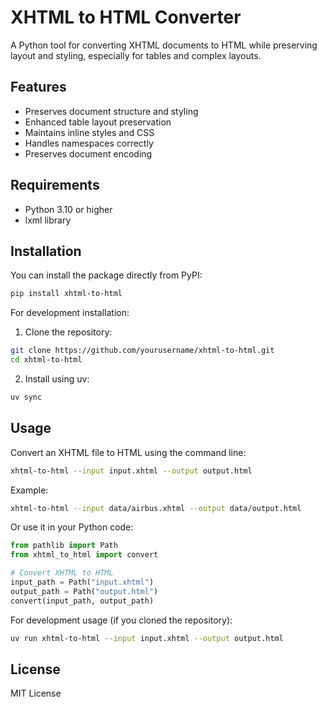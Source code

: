 # XHTML to HTML Converter

A Python tool for converting XHTML documents to HTML while preserving layout and styling, especially for tables and complex layouts.

## Features

- Preserves document structure and styling
- Enhanced table layout preservation
- Maintains inline styles and CSS
- Handles namespaces correctly
- Preserves document encoding

## Requirements

- Python 3.10 or higher
- lxml library

## Installation

You can install the package directly from PyPI:

```bash
pip install xhtml-to-html
```

For development installation:

1. Clone the repository:
```bash
git clone https://github.com/yourusername/xhtml-to-html.git
cd xhtml-to-html
```

2. Install using uv:
```bash
uv sync
```

## Usage

Convert an XHTML file to HTML using the command line:

```bash
xhtml-to-html --input input.xhtml --output output.html
```

Example:

```bash
xhtml-to-html --input data/airbus.xhtml --output data/output.html
```

Or use it in your Python code:

```python
from pathlib import Path
from xhtml_to_html import convert

# Convert XHTML to HTML
input_path = Path("input.xhtml")
output_path = Path("output.html")
convert(input_path, output_path)
```

For development usage (if you cloned the repository):

```bash
uv run xhtml-to-html --input input.xhtml --output output.html
```

## License

MIT License
